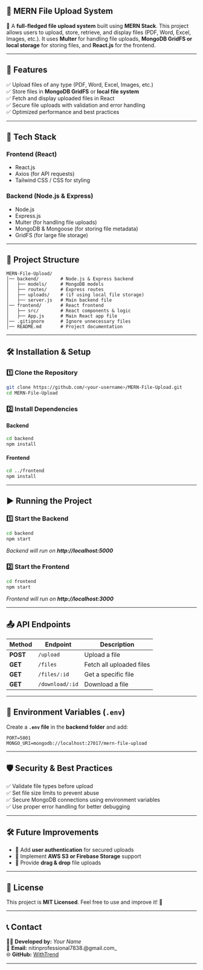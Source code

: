 ## **📁 MERN File Upload System**
🚀 A **full-fledged file upload system** built using **MERN Stack**. This project allows users to upload, store, retrieve, and display files (PDF, Word, Excel, Images, etc.). It uses **Multer** for handling file uploads, **MongoDB GridFS or local storage** for storing files, and **React.js** for the frontend.

---

## **📜 Features**
✅ Upload files of any type (PDF, Word, Excel, Images, etc.)  
✅ Store files in **MongoDB GridFS** or **local file system**  
✅ Fetch and display uploaded files in React  
✅ Secure file uploads with validation and error handling  
✅ Optimized performance and best practices  

---

## **🚀 Tech Stack**
### **Frontend (React)**
- React.js
- Axios (for API requests)
- Tailwind CSS / CSS for styling

### **Backend (Node.js & Express)**
- Node.js
- Express.js
- Multer (for handling file uploads)
- MongoDB & Mongoose (for storing file metadata)
- GridFS (for large file storage)

---

## **📂 Project Structure**
```
MERN-File-Upload/
│── backend/        # Node.js & Express backend
│   ├── models/     # MongoDB models
│   ├── routes/     # Express routes
│   ├── uploads/    # (if using local file storage)
│   ├── server.js   # Main backend file
│── frontend/       # React frontend
│   ├── src/        # React components & logic
│   ├── App.js      # Main React app file
│── .gitignore      # Ignore unnecessary files
│── README.md       # Project documentation
```

---

## **🛠 Installation & Setup**
### **1️⃣ Clone the Repository**
```sh
git clone https://github.com/<your-username>/MERN-File-Upload.git
cd MERN-File-Upload
```

### **2️⃣ Install Dependencies**
#### **Backend**
```sh
cd backend
npm install
```
#### **Frontend**
```sh
cd ../frontend
npm install
```

---

## **▶️ Running the Project**
### **1️⃣ Start the Backend**
```sh
cd backend
npm start
```
_Backend will run on **http://localhost:5000**_

### **2️⃣ Start the Frontend**
```sh
cd frontend
npm start
```
_Frontend will run on **http://localhost:3000**_

---

## **📤 API Endpoints**
| Method | Endpoint | Description |
|--------|----------|-------------|
| **POST** | `/upload` | Upload a file |
| **GET** | `/files` | Fetch all uploaded files |
| **GET** | `/files/:id` | Get a specific file |
| **GET** | `/download/:id` | Download a file |

---

## **📌 Environment Variables (`.env`)**
Create a **`.env` file** in the **backend folder** and add:
```
PORT=5001
MONGO_URI=mongodb://localhost:27017/mern-file-upload
```

---

## **🛡 Security & Best Practices**
✅ Validate file types before upload  
✅ Set file size limits to prevent abuse  
✅ Secure MongoDB connections using environment variables  
✅ Use proper error handling for better debugging  


---

## **🛠 Future Improvements**
- 🔹 Add **user authentication** for secured uploads  
- 🔹 Implement **AWS S3 or Firebase Storage** support  
- 🔹 Provide **drag & drop** file uploads  

---

## **📜 License**
This project is **MIT Licensed**. Feel free to use and improve it! 🚀  

---

## **📞 Contact**
👨‍💻 **Developed by:** _Your Name_  
📧 **Email:** nitinprofessional7838.@gmail.com_  
🌐 **GitHub:** [WithTrend](https://github.com/withTrend)  

---
